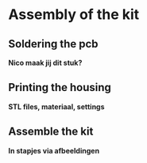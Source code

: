 # Assembly of the kit


## Soldering the pcb

**Nico maak jij dit stuk?**

## Printing the housing

**STL files, materiaal, settings**

## Assemble the kit

**In stapjes via afbeeldingen**